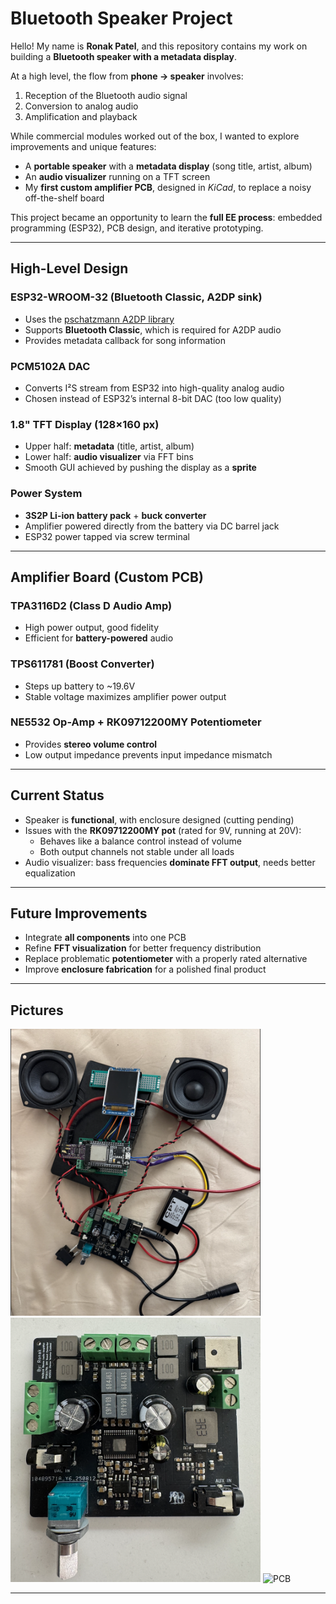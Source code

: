 # Bluetooth Speaker Project  

Hello! My name is **Ronak Patel**, and this repository contains my work on building a **Bluetooth speaker with a metadata display**.  

At a high level, the flow from **phone → speaker** involves:  
1. Reception of the Bluetooth audio signal  
2. Conversion to analog audio  
3. Amplification and playback  

While commercial modules worked out of the box, I wanted to explore improvements and unique features:  
- A **portable speaker** with a **metadata display** (song title, artist, album)  
- An **audio visualizer** running on a TFT screen  
- My **first custom amplifier PCB**, designed in *KiCad*, to replace a noisy off-the-shelf board  

This project became an opportunity to learn the **full EE process**: embedded programming (ESP32), PCB design, and iterative prototyping.  

---

## High-Level Design  

### ESP32-WROOM-32 (Bluetooth Classic, A2DP sink)  
- Uses the [pschatzmann A2DP library](https://github.com/pschatzmann/ESP32-A2DP)  
- Supports **Bluetooth Classic**, which is required for A2DP audio  
- Provides metadata callback for song information  

### PCM5102A DAC  
- Converts I²S stream from ESP32 into high-quality analog audio  
- Chosen instead of ESP32’s internal 8-bit DAC (too low quality)  

### 1.8" TFT Display (128×160 px)  
- Upper half: **metadata** (title, artist, album)  
- Lower half: **audio visualizer** via FFT bins  
- Smooth GUI achieved by pushing the display as a **sprite**  

### Power System  
- **3S2P Li-ion battery pack** + **buck converter**  
- Amplifier powered directly from the battery via DC barrel jack  
- ESP32 power tapped via screw terminal  

---

## Amplifier Board (Custom PCB)  

### TPA3116D2 (Class D Audio Amp)  
- High power output, good fidelity  
- Efficient for **battery-powered** audio  

### TPS611781 (Boost Converter)  
- Steps up battery to ~19.6V  
- Stable voltage maximizes amplifier power output  

### NE5532 Op-Amp + RK09712200MY Potentiometer  
- Provides **stereo volume control**  
- Low output impedance prevents input impedance mismatch  

---

## Current Status  

- Speaker is **functional**, with enclosure designed (cutting pending)  
- Issues with the **RK09712200MY pot** (rated for 9V, running at 20V):  
  - Behaves like a balance control instead of volume  
  - Both output channels not stable under all loads  
- Audio visualizer: bass frequencies **dominate FFT output**, needs better equalization  

---

## Future Improvements  
- Integrate **all components** into one PCB  
- Refine **FFT visualization** for better frequency distribution  
- Replace problematic **potentiometer** with a properly rated alternative  
- Improve **enclosure fabrication** for a polished final product  

---

## Pictures
<img src="images/Speaker.png" alt="PCB" width="400"/>
<img src="images/PCB.png" alt="PCB" width="400"/>
<img src="images/TFT.GIF" alt="PCB" width="400"/>

---

